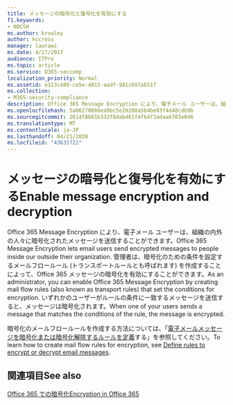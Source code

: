 ```yaml
---
title: メッセージの暗号化と復号化を有効にする
f1.keywords:
- NOCSH
ms.author: krowley
author: kccross
manager: laurawi
ms.date: 4/27/2017
audience: ITPro
ms.topic: article
ms.service: O365-seccomp
localization_priority: Normal
ms.assetid: e313c489-ce5e-4015-aadf-981c697ab51f
ms.collection:
- M365-security-compliance
description: Office 365 Message Encryption により、電子メール ユーザーは、組織の内外の人々に暗号化されたメッセージを送信することができます。 管理者は、暗号化のための条件を設定するメールフロールール (トランスポートルールとも呼ばれます) を作成することによって、Office 365 メッセージの暗号化を有効にすることができます。
ms.openlocfilehash: 5a062706bbea9bc5e20208a5b4be83f4d48cdb9b
ms.sourcegitcommit: 2614f8b81b332f8dab461f4f64f3adaa6703e0d6
ms.translationtype: MT
ms.contentlocale: ja-JP
ms.lasthandoff: 04/21/2020
ms.locfileid: "43631722"
---
```

# <a name="enable-message-encryption-and-decryption"></a><span data-ttu-id="352b8-104">メッセージの暗号化と復号化を有効にする</span><span class="sxs-lookup"><span data-stu-id="352b8-104">Enable message encryption and decryption</span></span>

<span data-ttu-id="352b8-105">Office 365 Message Encryption により、電子メール ユーザーは、組織の内外の人々に暗号化されたメッセージを送信することができます。</span><span class="sxs-lookup"><span data-stu-id="352b8-105">Office 365 Message Encryption lets email users send encrypted messages to people inside our outside their organization.</span></span> <span data-ttu-id="352b8-106">管理者は、暗号化のための条件を設定するメールフロールール (トランスポートルールとも呼ばれます) を作成することによって、Office 365 メッセージの暗号化を有効にすることができます。</span><span class="sxs-lookup"><span data-stu-id="352b8-106">As an administrator, you can enable Office 365 Message Encryption by creating mail flow rules (also known as transport rules) that set the conditions for encryption.</span></span> <span data-ttu-id="352b8-107">いずれかのユーザーがルールの条件に一致するメッセージを送信すると、メッセージは暗号化されます。</span><span class="sxs-lookup"><span data-stu-id="352b8-107">When one of your users sends a message that matches the conditions of the rule, the message is encrypted.</span></span>
  
<span data-ttu-id="352b8-108">暗号化のメールフロールールを作成する方法については、「[電子メールメッセージを暗号化または暗号化解除するルールを定義](https://go.microsoft.com/fwlink/p/?LinkID=402846)する」を参照してください。</span><span class="sxs-lookup"><span data-stu-id="352b8-108">To learn how to create mail flow rules for encryption, see [Define rules to encrypt or decrypt email messages](https://go.microsoft.com/fwlink/p/?LinkID=402846).</span></span>
  
## <a name="see-also"></a><span data-ttu-id="352b8-109">関連項目</span><span class="sxs-lookup"><span data-stu-id="352b8-109">See also</span></span>

[<span data-ttu-id="352b8-110">Office 365 での暗号化</span><span class="sxs-lookup"><span data-stu-id="352b8-110">Encryption in Office 365</span></span>](https://go.microsoft.com/fwlink/p/?LinkID=392525)

